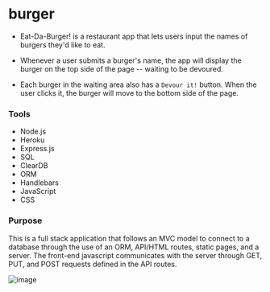 # burger

* Eat-Da-Burger! is a restaurant app that lets users input the names of burgers they'd like to eat.

* Whenever a user submits a burger's name, the app will display the burger on the top side of the page -- waiting to be devoured.

* Each burger in the waiting area also has a `Devour it!` button. When the user clicks it, the burger will move to the bottom side of the page.

### Tools
* Node.js
* Heroku
* Express.js
* SQL
* ClearDB
* ORM
* Handlebars
* JavaScript
* CSS

### Purpose
This is a full stack application that follows an MVC model to connect to a database through the use of an ORM, API/HTML routes, static pages, and a server. The front-end javascript communicates with the server through GET, PUT, and POST requests defined in the API routes. 

![image](https://user-images.githubusercontent.com/54565666/77218942-dcfc9680-6afe-11ea-911b-359fe0710c81.png)

